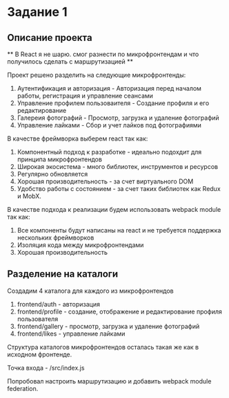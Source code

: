 # Задание 1

## Описание проекта

** В React я не шарю. смог разнести по микрофронтендам и что получилось сделать с маршрутизацией **

Проект решено разделить на следующие микрофронтенды:
1. Аутентификация и авторизация - Авторизация перед началом работы, регистрация и управление сеансами
2. Управление профилем пользоваителя - Создание профиля и его редактирование
3. Галереия фотографий - Просмотр, загрузка и удаление фотографий
4. Управление лайками - Сбор и учет лайков под фотографиями

В качестве фреймворка выберем react так как:
1. Компонентный подход к разработке - идеально подохдит для принципа микрофронтендов
2. Широкая экосистема - много библиотек, инструментов и ресурсов
3. Регулярно обновляется
4. Хорошая производительность - за счет виртуального DOM 
5. Удобство работы с состоянием - за счет таких библиотек как Redux и MobX.

В качестве подхода к реализации будем использовать webpack module так как:
1. Все компоненты будут написаны на react и не требуется поддержка нескольких фреймворков
2. Изоляция кода между микрофронтендами
3. Хорошая производительность

## Разделение на каталоги
Создадим 4 каталога для каждого из микрофронтендов
1. frontend/auth - авторизация
2. frontend/profile - создание, отображение и редактирование профиля пользователя
3. frontend/gallery - просмотр, загрузка и удаление фотографий
4. frontend/likes - управление лайками

Структура каталогов микрофронтендов осталась такая же как в исходном  фронтенде.

Точка входа - /src/index.js

Попробовал настроить маршрутизацию и добавить webpack module federation.